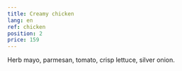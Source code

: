 ```yaml
---
title: Creamy chicken
lang: en
ref: chicken
position: 2
price: 159
---
```


Herb mayo, parmesan, tomato, crisp lettuce, silver onion.
